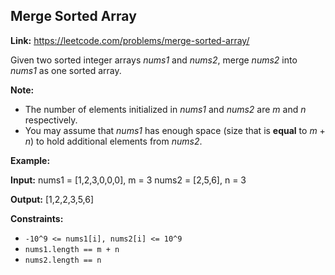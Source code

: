 ## Merge Sorted Array

**Link:** https://leetcode.com/problems/merge-sorted-array/

Given two sorted integer arrays _nums1_ and _nums2_, merge _nums2_ into _nums1_ as one sorted array.

**Note:**

*   The number of elements initialized in _nums1_ and _nums2_ are _m_ and _n_ respectively.
*   You may assume that _nums1_ has enough space (size that is **equal** to _m_ + _n_) to hold additional elements from _nums2_.

**Example:**

**Input:**
nums1 = \[1,2,3,0,0,0\], m = 3
nums2 = \[2,5,6\],       n = 3

**Output:** \[1,2,2,3,5,6\]

**Constraints:**

*   `-10^9 <= nums1[i], nums2[i] <= 10^9`
*   `nums1.length == m + n`
*   `nums2.length == n`